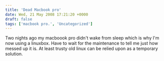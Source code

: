 ```yaml
---
title: 'Dead Macbook pro'
date: Wed, 21 May 2008 17:21:20 +0000
draft: false
tags: ['macbook pro.', 'Uncategorized']
---
```


Two nights ago my macboook pro didn't wake from sleep which is why I'm now using a linuxbox. Have to wait for the maintenance to tell me just how messed up it is. At least trusty old linux can be relied upon as a temporary solution.